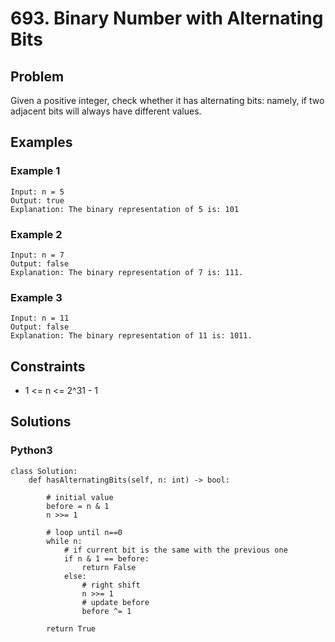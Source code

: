 # 693. Binary Number with Alternating Bits

## Problem

Given a positive integer, check whether it has alternating bits: namely, if two adjacent bits will always have different values.

## Examples

### Example 1

```
Input: n = 5
Output: true
Explanation: The binary representation of 5 is: 101
```

### Example 2

```
Input: n = 7
Output: false
Explanation: The binary representation of 7 is: 111.
```

### Example 3

```
Input: n = 11
Output: false
Explanation: The binary representation of 11 is: 1011.
```

## Constraints

* 1 <= n <= 2^31 - 1

## Solutions

### Python3

```
class Solution:
    def hasAlternatingBits(self, n: int) -> bool:
        
        # initial value
        before = n & 1
        n >>= 1
        
        # loop until n==0
        while n:
            # if current bit is the same with the previous one
            if n & 1 == before:
                return False
            else:
                # right shift
                n >>= 1
                # update before
                before ^= 1
        
        return True
```
